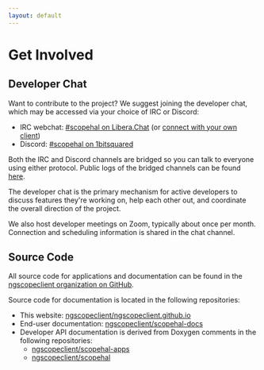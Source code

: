 ```yaml
---
layout: default
---
```


# Get Involved

## Developer Chat

Want to contribute to the project? We suggest joining the developer chat, which may be accessed via your choice of IRC or Discord:

* IRC webchat: [\#scopehal on Libera.Chat](https://web.libera.chat/#scopehal) (or [connect with your own client](ircs://irc.libera.chat:6697/scopehal))
* Discord: [\#scopehal on 1bitsquared](https://discord.gg/URuN2BuGwG)

Both the IRC and Discord channels are bridged so you can talk to everyone using either protocol.
Public logs of the bridged channels can be found [here](https://libera.irclog.whitequark.org/scopehal/).

The developer chat is the primary mechanism for active developers to discuss features they're working on, help each other out, and coordinate the overall direction of the project.

We also host developer meetings on Zoom, typically about once per month. Connection and scheduling information is shared in the chat channel.

## Source Code

All source code for applications and documentation can be found in the [ngscopeclient organization on GitHub](https://github.com/ngscopeclient).

Source code for documentation is located in the following repositories:

* This website: [ngscopeclient/ngscopeclient.github.io](https://github.com/ngscopeclient/ngscopeclient.github.io)
* End-user documentation: [ngscopeclient/scopehal-docs](https://github.com/ngscopeclient/scopehal-docs)
* Developer API documentation is derived from Doxygen comments in the following repositories:
  * [ngscopeclient/scopehal-apps](https://github.com/ngscopeclient/scopehal-apps)
  * [ngscopeclient/scopehal](https://github.com/ngscopeclient/scopehal)
